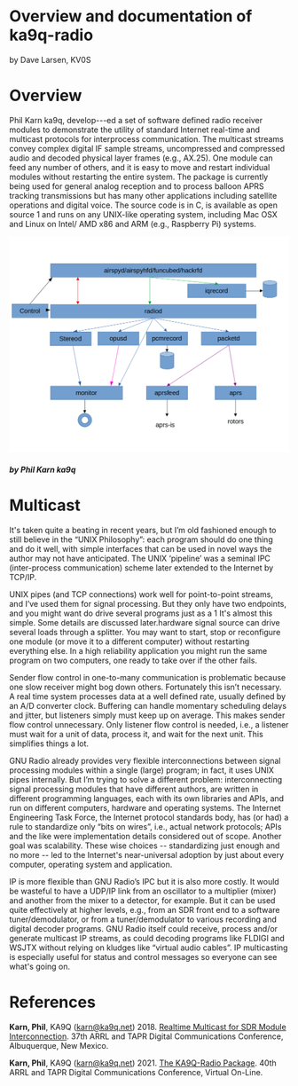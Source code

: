 
# Overview and documentation of ka9q-radio

by Dave Larsen, KV0S



# Overview

Phil Karn ka9q, develop---ed a set of software defined radio receiver modules to demonstrate the utility of standard Internet real-time and multicast protocols for interprocess communication. The multicast streams convey complex digital IF sample streams, uncompressed and compressed audio and decoded physical layer frames (e.g., AX.25). One module can feed any number of others, and it is easy to move and restart individual modules without restarting the entire system. The package is currently being used for general analog reception and to process balloon APRS tracking transmissions but has many other applications including satellite operations and digital voice. The source code is in C, is available as open source 1 and runs on any UNIX-like operating system, including Mac OSX and Linux on Intel/ AMD x86 and ARM (e.g., Raspberry Pi) systems.


![Example flow diagram](images/ka9q-radio-image.png)

##### by Phil Karn ka9q

# Multicast

It's taken quite a beating in recent years, but I’m old fashioned enough to still believe in the “UNIX Philosophy”: each program should do one thing and do it well, with simple interfaces that can be used in novel ways the author may not have anticipated. The UNIX ‘pipeline’ was a seminal IPC (inter-process communication) scheme later extended to the Internet by TCP/IP.

UNIX pipes (and TCP connections) work well for point-to-point streams, and I’ve used them for signal processing. But they only have two endpoints, and you might want do drive several programs just as a 1 It's almost this simple. Some details are discussed later.hardware signal source can drive several loads through a splitter. You may want to start, stop or reconfigure one module (or move it to a different computer) without restarting everything else. In a high reliability application you might run the same program on two computers, one ready to take over if the other fails.

Sender flow control in one-to-many communication is problematic because one slow receiver might bog down others. Fortunately this isn’t necessary. A real time system processes data at a well defined rate, usually defined by an A/D converter clock. Buffering can handle momentary scheduling delays and jitter, but listeners simply must keep up on average. This makes sender flow control unnecessary.  Only listener flow control is needed, i.e., a listener must wait for a unit of data, process it, and wait for
the next unit. This simplifies things a lot.

GNU Radio already provides very flexible interconnections between signal processing modules within a single (large) program; in fact, it uses UNIX pipes internally. But I’m trying to solve a different problem: interconnecting signal processing modules that have different authors, are written in different programming languages, each with its own libraries and APIs, and run on different computers, hardware and operating systems. The Internet Engineering Task Force, the Internet protocol standards body, has (or had) a rule to standardize only “bits on wires”, i.e., actual network protocols; APIs and the like were implementation details considered out of scope. Another goal was scalability. These wise
choices -- standardizing just enough and no more -- led to the Internet's near-universal adoption by just about every computer, operating system and application.

IP is more flexible than GNU Radio’s IPC but it is also more costly. It would be wasteful to have a UDP/IP link from an oscillator to a multiplier (mixer) and another from the mixer to a detector, for example. But it can be used quite effectively at higher levels, e.g., from an SDR front end to a software tuner/demodulator, or from a tuner/demodulator to various recording and digital decoder programs. GNU Radio itself could receive, process and/or generate multicast IP streams, as could decoding programs like FLDIGI and WSJTX without relying on kludges like “virtual audio cables”. IP multicasting is especially useful for status and control messages so everyone can see what's going on.



# References


**Karn, Phil**, KA9Q (karn@ka9q.net) 2018. [Realtime Multicast for SDR Module Interconnection](https://tapr.org/40th-annual-arrl-and-tapr-digital-communications-conference/). 37th ARRL and TAPR Digital Communications Conference, Albuquerque, New Mexico.

**Karn, Phil**, KA9Q (karn@ka9q.net) 2021. [The KA9Q-Radio Package](https://tapr.org/37th-arrl-and-tapr-digital-communications-conference/). 40th ARRL and TAPR Digital Communications Conference, Virtual On-Line.




